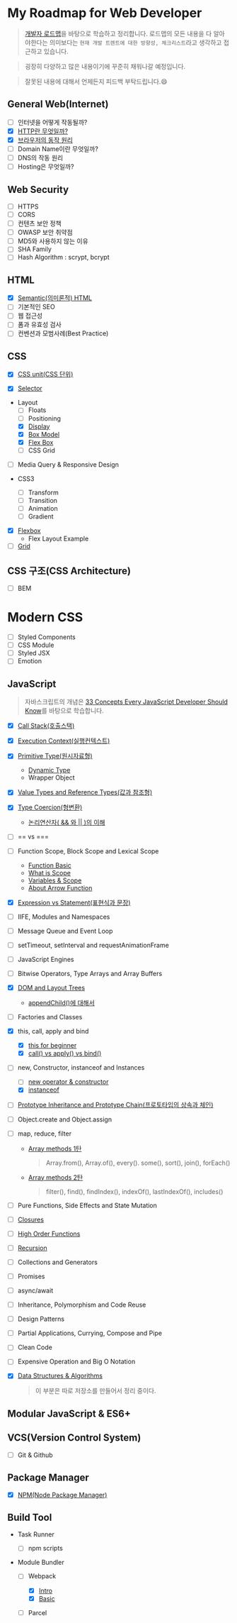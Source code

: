 # My Roadmap for Web Developer

> [개발자 로드맵](https://github.com/kamranahmedse/developer-roadmap)을 바탕으로 학습하고 정리합니다. 로드맵의 모든 내용을 다 알아야한다는 의미보다는 `현재 개발 트렌트에 대한 방향성, 체크리스트`라고 생각하고 접근하고 있습니다.

> 굉장히 다양하고 많은 내용이기에 꾸준히 채워나갈 예정입니다.

> 잘못된 내용에 대해서 언제든지 피드백 부탁드립니다.😄

## General Web(Internet)

-   [ ] 인터넷을 어떻게 작동될까?
-   [x] [HTTP란 무엇일까?](General/http.md)
-   [x] [브라우저의 동작 원리](General/how-browsers-work.md)
-   [ ] Domain Name이란 무엇일까?
-   [ ] DNS의 작동 원리
-   [ ] Hosting은 무엇일까?

## Web Security

-   [ ] HTTPS
-   [ ] CORS
-   [ ] 컨텐츠 보안 정책
-   [ ] OWASP 보안 취약점
-   [ ] MD5와 사용하지 않는 이유
-   [ ] SHA Family
-   [ ] Hash Algorithm : scrypt, bcrypt

## HTML

-   [x] [Semantic(의미론적) HTML](html/semantic.md)
-   [ ] 기본적인 SEO
-   [ ] 웹 접근성
-   [ ] 폼과 유효성 검사
-   [ ] 컨벤션과 모범사례(Best Practice)

## CSS

-   [x] [CSS unit(CSS 단위)](CSS/css-unit.md)

-   [x] [Selector](CSS/selector.md)

-   Layout
    -   [ ] Floats
    -   [ ] Positioning
    -   [x] [Display](CSS/display.md)
    -   [x] [Box Model](CSS/boxmodel.md)
    -   [x] [Flex Box](CSS/float.md)
    -   [ ] CSS Grid
-   [ ] Media Query & Responsive Design

-   CSS3

    -   [ ] Transform
    -   [ ] Transition
    -   [ ] Animation
    -   [ ] Gradient

-   [x] [Flexbox](CSS/flexbox.md)
    -   Flex Layout Example
-   [ ] [Grid](CSS/grid.md)

## CSS 구조(CSS Architecture)

-   [ ] BEM

# Modern CSS

-   [ ] Styled Components
-   [ ] CSS Module
-   [ ] Styled JSX
-   [ ] Emotion

## JavaScript

> 자바스크립트의 개념은 [33 Concepts Every JavaScript Developer Should Know](https://github.com/jjanmo/33-js-concepts)를 바탕으로 학습합니다.

-   [x] [Call Stack(호출스택)](JavaScript/33Concepts/callstack.md)

-   [x] [Execution Context(실행컨텍스트)](JavaScript/33Concepts/execution-context.md)

-   [x] [Primitive Type(원시자료형)](JavaScript/33Concepts/primitivetype.md)

    -   [Dynamic Type](JavaScript/33Concepts/dynamicType.md)
    -   Wrapper Object

-   [x] [Value Types and Reference Types(값과 참조형)](JavaScript/33Concepts/valueType-vs-referenceType.md)
-   [x] [Type Coercion(형변환)](JavaScript/33Concepts/coercion.md)

    -   [논리연산자( && 와 || )의 이해](JavaScript/33Concepts/logical_operator.md)

-   [ ] == vs ===
-   [ ] Function Scope, Block Scope and Lexical Scope

    -   [Function Basic](JavaScript/33Concepts/function_basic.md)
    -   [What is Scope](JavaScript/33Concepts/scope.md)
    -   [Variables & Scope](JavaScript/33Concepts/variables_scope_hoisting.md)
    -   [About Arrow Function](JavaScript/33Concepts/arrowfunction.md)

-   [x] [Expression vs Statement(표현식과 문장)](JavaScript/33Concepts/expression&statement.md)
-   [ ] IIFE, Modules and Namespaces
-   [ ] Message Queue and Event Loop
-   [ ] setTimeout, setInterval and requestAnimationFrame
-   [ ] JavaScript Engines
-   [ ] Bitwise Operators, Type Arrays and Array Buffers
-   [x] [DOM and Layout Trees](JavaScript/33Concepts/DOM.md)

    -   [appendChild()에 대해서](JavaScript/appendChild.md)

-   [ ] Factories and Classes
-   [x] this, call, apply and bind

    -   [x] [this for beginner](JavaScript/33Concepts/this.md)
    -   [x] [call() vs apply() vs bind()](JavaScript/33Concepts/call_apply_bind.md)

-   [ ] new, Constructor, instanceof and Instances

    -   [ ] [new operator & constructor](JavaScript/33Concepts/constructor.md)
    -   [x] [instanceof](JavaScript/33Concepts/instanceof.md)

-   [ ] [Prototype Inheritance and Prototype Chain(프로토타입의 상속과 체인)](JavaScript/33Concepts/prototype.md)
-   [ ] Object.create and Object.assign
-   [ ] map, reduce, filter

    -   [Array methods 1탄](JavaScript/array/arrayMethod1.md)

        > Array.from(), Array.of(), every(). some(), sort(), join(), forEach()

    -   [Array methods 2탄](JavaScript/array/arrayMethod2.md)
        > filter(), find(), findIndex(), indexOf(), lastIndexOf(), includes()

-   [ ] Pure Functions, Side Effects and State Mutation
-   [ ] [Closures](JavaScript/33Concepts/closure.md)

-   [ ] [High Order Functions](JavaScript/33Concepts/highOrderFunctions.md)

-   [ ] [Recursion](JavaScript/33Concepts/recursion.md)
-   [ ] Collections and Generators
-   [ ] Promises
-   [ ] async/await
-   [ ] Inheritance, Polymorphism and Code Reuse
-   [ ] Design Patterns
-   [ ] Partial Applications, Currying, Compose and Pipe
-   [ ] Clean Code

-   [ ] Expensive Operation and Big O Notation
-   [x] [Data Structures & Algorithms](https://github.com/jjanmo/ds-algo)
    > 이 부분은 따로 저장소를 만들어서 정리 중이다.

## Modular JavaScript & ES6+

## VCS(Version Control System)

-   [ ] Git & Github

## Package Manager

-   [x] [NPM(Node Package Manager)](PackageManager/what_is_NPM.md)

## Build Tool

-   Task Runner

    -   [ ] npm scripts

-   Module Bundler

    -   [ ] Webpack

        -   [x] [Intro](Webpack/webpack-intro.md)
        -   [x] [Basic](Webpack/webpack-basic.md)

    -   [ ] Parcel

